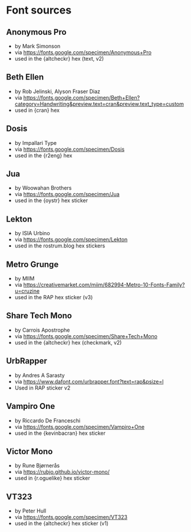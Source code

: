 # Font sources

## Anonymous Pro

* by Mark Simonson
* via https://fonts.google.com/specimen/Anonymous+Pro
* used in the {altcheckr} hex (text, v2)

## Beth Ellen

* by Rob Jelinski, Alyson Fraser Diaz
* via https://fonts.google.com/specimen/Beth+Ellen?category=Handwriting&preview.text=cran&preview.text_type=custom
* used in {cran} hex

## Dosis

* by Impallari Type
* via https://fonts.google.com/specimen/Dosis
* used in the {r2eng} hex

## Jua

* by Woowahan Brothers
* via https://fonts.google.com/specimen/Jua
* used in the {oystr} hex sticker

## Lekton

* by ISIA Urbino
* via https://fonts.google.com/specimen/Lekton
* used in the rostrum.blog hex stickers

## Metro Grunge

* by MIIM
* via https://creativemarket.com/miim/682994-Metro-10-Fonts-Family?u=cruzine
* used in the RAP hex sticker (v3)

## Share Tech Mono

* by Carrois Apostrophe
* via https://fonts.google.com/specimen/Share+Tech+Mono
* used in the {altcheckr} hex (checkmark, v2)

## UrbRapper

* by Andres A Sarasty
* via https://www.dafont.com/urbrapper.font?text=rap&psize=l
* Used in RAP sticker v2

## Vampiro One

* by Riccardo De Franceschi
* via https://fonts.google.com/specimen/Vampiro+One
* used in the {kevinbacran} hex sticker

## Victor Mono

* by Rune Bjørnerås
* via https://rubjo.github.io/victor-mono/
* used in {r.oguelike} hex sticker

## VT323

* by Peter Hull
* via https://fonts.google.com/specimen/VT323
* used in the {altcheckr} hex sticker (v1)